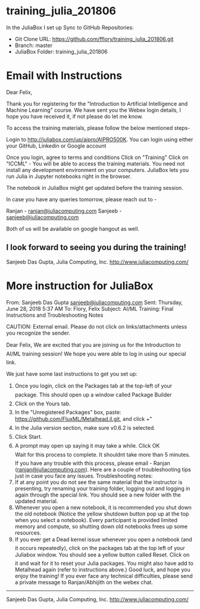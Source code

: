 # training_julia_201806
In the JuliaBox I set up Sync to GitHub Repositories:
- Git Clone URL: https://github.com/fflory/training_julia_201806.git
- Branch: master
- JuliaBox Folder: training_julia_201806

# Email with Instructions
Dear Felix,

Thank you for registering for the "Introduction to Artificial Intelligence and Machine Learning" course. We have sent you the Webex login details, I hope you have received it, if not please do let me know.

To access the training materials, please follow the below mentioned steps-

Login to http://juliabox.com/up/aipro/AIPRO500K. You can login using either your GitHub, Linkedin or Google account

Once you login, agree to terms and conditions
Click on "Training"
Click on "ICCML" - You will be able to access the training materials.
You need not install any development environment on your computers. JuliaBox lets you run Julia in Jupyter notebooks right in the browser.

The notebook in JuliaBox might get updated before the training session.

In case you have any queries tomorrow, please reach out to -

Ranjan - ranjan@juliacomputing.com 
Sanjeeb - sanjeeb@juliacomputing.com

Both of us will be available on google hangout as well. 

I look forward to seeing you during the training!
---
Sanjeeb Das Gupta,
Julia Computing, Inc.
http://www.juliacomputing.com/

# More instruction for JuliaBox
From:	Sanjeeb Das Gupta <sanjeeb@juliacomputing.com>
Sent:	Thursday, June 28, 2018 5:37 AM
To:	Flory, Felix
Subject:	AI/ML Training: Final Instructions and Troubleshooting Notes

CAUTION: External email. Please do not click on links/attachments unless you recognize the 
sender.
 
Dear Felix,
We are excited that you are joining us for the Introduction to AI/ML training session! We hope 
you were able to log in using our special link. 
 
We just have some last instructions to get you set up: 
1.	Once you login, click on the Packages tab at the top-left of your package. This should 
open up a window called Package Builder 
2.	Click on the Yours tab.  
3.	In the "Unregistered Packages" box, 
paste: https://github.com/FluxML/Metalhead.jl.git, and click +" 
4.	In the Julia version section, make sure v0.6.2 is selected.  
5.	 Click Start.  
6.	 A prompt may open up saying it may take a while. Click OK  
Wait for this process to complete. It shouldnt take more than 5 minutes. 
If you have any trouble with this process, please email - Ranjan (ranjan@juliacomputing.com). 
Here are a couple of troubleshooting tips just in case you face any issues. 
Troubleshooting notes: 
1.	If at any point you do not see the same material that the instructor is presenting, try 
renaming your training folder, logging out and logging in again through the special link. 
You should see a new folder with the updated material.  
2.	Whenever you open a new notebook, it is recommended you shut down the old 
notebook (Notice the yellow shutdown button pop up at the top when you select a 
notebook). Every participant is provided limited memory and compute, so shutting down 
old notebooks frees up some resources.  
3.	If you ever get a Dead kernel issue whenever you open a notebook (and it occurs 
repeatedly), click on the packages tab at the top left of your Juliabox window. You 
should see a yellow button called Reset. Click on it and wait for it to reset your Julia 
packages. You might also have add to Metalhead again (refer to instructions above.) 
Good luck, and hope you enjoy the training!
If you ever face any technical difficulties, please send a private message to Ranjan/Abhijith on 
the webex chat. 
--- 
Sanjeeb Das Gupta, 
Julia Computing, Inc. 
http://www.juliacomputing.com/
 
 

